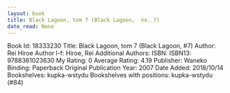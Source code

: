 ```yaml
---
layout: book
title: Black Lagoon, tom 7 (Black Lagoon,  no. 7)
date_read: None
---
```


Book Id: 18333230
Title: Black Lagoon, tom 7 (Black Lagoon, #7)
Author: Rei Hiroe
Author l-f: Hiroe, Rei
Additional Authors: 
ISBN: 
ISBN13: 9788361023630
My Rating: 0
Average Rating: 4.19
Publisher: Waneko
Binding: Paperback
Original Publication Year: 2007
Date Added: 2018/10/14
Bookshelves: kupka-wstydu
Bookshelves with positions: kupka-wstydu (#84)

